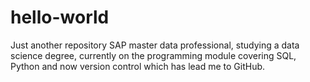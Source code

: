 # hello-world
Just another repository
SAP master data professional, studying a data science degree, currently on the programming module covering SQL, Python and now version control which has lead me to GitHub. 
